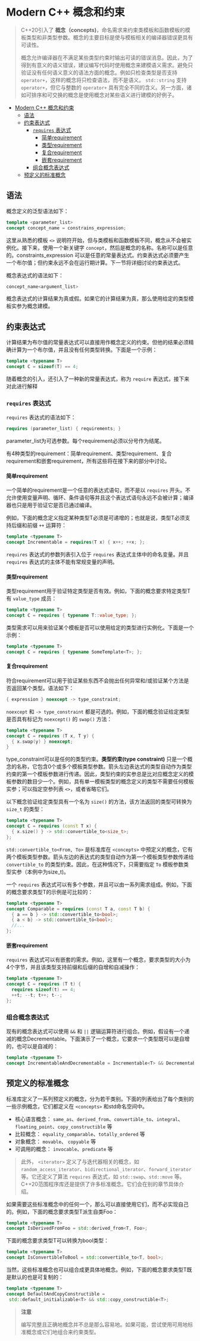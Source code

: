 # Modern C++ 概念和约束

> C++20引入了 **概念（concepts)**，命名需求来约束类模板和函数模板的模板类型和非类型参数。概念的主要目标是使与模板相关的编译器错误更具有可读性。
>
> 概念允许编译器在不满足某些类型约束时输出可读的错误消息。因此，为了得到有意义的语义错误，建议编写代码时使用概念来建模语义需求。避免只验证没有任何语义意义的语法方面的概念。例如只检查类型是否支持 `operator+`，这样的概念将只检查语法，而不是语义。 `std::string` 支持 `operator+`，但它与整数的 `operator+` 具有完全不同的含义。另一方面，诸如可排序和可交换的概念是使用概念对某些语义进行建模的好例子。

- [Modern C++ 概念和约束](#modern-c-概念和约束)
  - [语法](#语法)
  - [约束表达式](#约束表达式)
    - [`requires` 表达式](#requires-表达式)
      - [简单requirement](#简单requirement)
      - [类型requirement](#类型requirement)
      - [复合requirement](#复合requirement)
      - [嵌套requirement](#嵌套requirement)
    - [组合概念表达式](#组合概念表达式)
  - [预定义的标准概念](#预定义的标准概念)

## 语法

概念定义的泛型语法如下：

```cpp
template <parameter_list>
concept concept_name = constrains_expression;
```

这里从熟悉的模板 `<>` 说明符开始，但与类模板和函数模板不同，概念从不会被实例化。接下来，使用一个新关键字 `concept`，然后是概念的名称。名称可以是任意的。constraints_expression 可以是任意的常量表达式。约束表达式必须要产生一个布尔值；但约束永远不会在运行期计算。下一节将详细讨论约束表达式。

概念表达式的语法如下：

```cpp
concept_name<argument_list>
```

概念表达式的计算结果为真或假。如果它的计算结果为真，那么使用给定的类型模板实参为概念建模。

## 约束表达式

计算结果为布尔值的常量表达式可以直接用作概念定义的约束。但他的结果必须精确计算为一个布尔值，并且没有任何类型转换。下面是一个示例：

```cpp
template <typename T>
concept C = sizeof(T) == 4;
```

随着概念的引入，还引入了一种新的常量表达式，称为 `require` 表达式，接下来对此进行解释

### `requires` 表达式

`requires` 表达式的语法如下：

```cpp
requires (parameter_list) { requirements; }
```

parameter_list为可选参数。每个requirement必须以分号作为结尾。

有4种类型的requirement：简单requirement、类型requirement、复合requirement和嵌套requirement，所有这些将在接下来的部分中讨论。

#### 简单requirement

一个简单的requirement是一个任意的表达式语句，而不是以 `requires` 开头。不允许使用变量声明、循环、条件语句等并且这个表达式语句永远不会被计算；编译器也只是用于验证它是否已通过编译。

例如，下面的概念定义指定某种类型T必须是可递增的；也就是说，类型T必须支持后缀和前缀 `++` 运算符：

```cpp
template <typename T>
concept Incrementable = requires(T x) { x++; ++x; };
```

`requires` 表达式的参数列表引入位于 `requires` 表达式主体中的命名变量。并且 `requires` 表达式的主体不能有常规变量的声明。

#### 类型requirement

类型requirement用于验证特定类型是否有效。例如，下面的概念要求特定类型T有 `value_type` 成员：

```cpp
template <typename T>
concept C = requires { typename T::value_type; };
```

类型需求可以用来验证某个模板是否可以使用给定的类型进行实例化。下面是一个示例：

```cpp
template <typename T>
concept C = requires { typename SomeTemplate<T>; };
```

#### 复合requirement

符合requirement可以用于验证某些东西不会抛出任何异常和/或验证某个方法是否返回某个类型。语法如下：

```cpp
{ expression } noexcept -> type_constraint;
```

`noexcept` 和 `-> type_constraint` 都是可选的。例如，下面的概念验证给定类型是否具有标记为 `noexcept()` 的 `swap()` 方法：

```cpp
template <typename T>
concept C = requires (T x, T y) {
  { x.swap(y) } noexcept;
}
```

type_constraint可以是任何的类型约束。**类型约束(type constraint)** 只是一个概念的名称，它包含0个或多个模板类型参数。箭头左边表达式的类型自动作为类型约束的第一个模板参数进行传递。因此，类型约束的实参总是比对应概念定义的模板参数的数目少一个。例如，具有单一模板类型的概念定义的类型不需要任何模板实参；可以指定空参列表 `<>`，或者省略它们。

以下概念验证给定类型具有一个名为 `size()` 的方法，该方法返回的类型可转换为 `size_t` 的类型：

```cpp
template <typename T>
concept C = requires (const T x) {
  { x.size() } -> std::convertible_to<size_t>;
};
```

`std::convertible_to<From, To>` 是标准库在 `<concepts>` 中预定义的概念，它有两个模板类型参数。箭头左边的表达式的类型自动作为第一个模板类型参数传递给 `convertible_to` 的类型约束。因此，在这种情况下，只需要指定 `To` 模板参数类型实参（本例中为size_t)。

一个 `requires` 表达式可以有多个参数，并且可以由一系列需求组成。例如，下面的概念要求类型T的示例是可比较的：

```cpp
template <typename T>
concept Comparable = requires (const T a, const T b) {
  { a == b } -> std::convertible_to<bool>;
  { a < b} -> std::convertible_to<bool>;
  //...
};
```

#### 嵌套requirement

`requires` 表达式可以有嵌套的需求。例如，这里有一个概念，要求类型的大小为4个字节，并且该类型支持前缀和后缀的自增和自减操作：

```cpp
template <typename T>
concept C = requires (T t) {
  requires sizeof(t) == 4;
  ++t; --t; t++; t--;
};
```

### 组合概念表达式

现有的概念表达式可以使用 `&&` 和 `||` 逻辑运算符进行组合。例如，假设有一个递减的概念Decrementable。下面演示了一个概念，它要求一个类型既可以是自增的，也可以是自减的：

```cpp
template <typename T>
concept IncrementableAndDecrementable = Incrementable<T> && Decrementable<T>;
```

## 预定义的标准概念

标准库定义了一系列预定义的概念，分为若干类别。下面的列表给出了每个类别的一些示例概念，它们都定义在 `<concepts>` 和std命名空间中。

- 核心语言概念： `same_as`、`derived_from`、`convertible_to`、`integral`、`floating_point`、`copy_constructible` 等
- 比较概念： `equality_comparable`、`totally_ordered` 等
- 对象概念： `movable`、 `copyable` 等
- 可调用的概念： `invocable`、`predicate` 等

> 此外， `<iterator>` 定义了与迭代器相关的概念，如 `random_access_iterator`、`bidirectional_iterator`、`forward_iterator` 等。它还定义了算法 `requires` 表达式，如 `std::swap`、`std::move` 等。C++20范围程序库还是提供了许多标准概念。它们会在别的章节具体介绍。

如果需要这些标准概念中的任何一个，那么可以直接使用它们，而不必实现自己的。例如，下面的概念要求类型T派生自类Foo：

```cpp
template <typename T>
concept IsDerivedFromFoo = std::derived_from<T, Foo>;
```

下面的概念要求类型T可以转换为bool类型：

```cpp
template <typename T>
concept IsConvertibleToBool = std::convertible_to<T, bool>;
```

当然，这些标准概念也可以组合成更具体地概念。例如，下面的概念要求类型T既是默认的也是可复制的：

```cpp
template <typename T>
concept DefaultAndCopyConstructible = 
 std::default_initializable<T> && std::copy_constructible<T>;
```

> **注意**
>
> 编写完整且正确地概念并不总是那么容易地。如果可能，尝试使用可用地标准概念或它们地组合来约束类型。